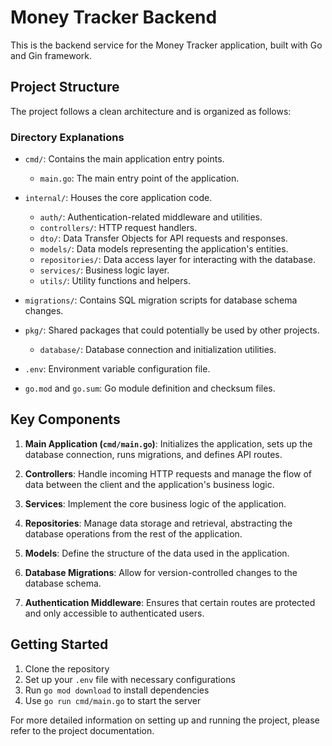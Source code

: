# Money Tracker Backend

This is the backend service for the Money Tracker application, built with Go and Gin framework.

## Project Structure

The project follows a clean architecture and is organized as follows:


### Directory Explanations

- `cmd/`: Contains the main application entry points.
    - `main.go`: The main entry point of the application.

- `internal/`: Houses the core application code.
    - `auth/`: Authentication-related middleware and utilities.
    - `controllers/`: HTTP request handlers.
    - `dto/`: Data Transfer Objects for API requests and responses.
    - `models/`: Data models representing the application's entities.
    - `repositories/`: Data access layer for interacting with the database.
    - `services/`: Business logic layer.
    - `utils/`: Utility functions and helpers.

- `migrations/`: Contains SQL migration scripts for database schema changes.

- `pkg/`: Shared packages that could potentially be used by other projects.
    - `database/`: Database connection and initialization utilities.

- `.env`: Environment variable configuration file.

- `go.mod` and `go.sum`: Go module definition and checksum files.

## Key Components

1. **Main Application (`cmd/main.go`)**: Initializes the application, sets up the database connection, runs migrations, and defines API routes.

2. **Controllers**: Handle incoming HTTP requests and manage the flow of data between the client and the application's business logic.

3. **Services**: Implement the core business logic of the application.

4. **Repositories**: Manage data storage and retrieval, abstracting the database operations from the rest of the application.

5. **Models**: Define the structure of the data used in the application.

6. **Database Migrations**: Allow for version-controlled changes to the database schema.

7. **Authentication Middleware**: Ensures that certain routes are protected and only accessible to authenticated users.

## Getting Started

1. Clone the repository
2. Set up your `.env` file with necessary configurations
3. Run `go mod download` to install dependencies
4. Use `go run cmd/main.go` to start the server

For more detailed information on setting up and running the project, please refer to the project documentation.
